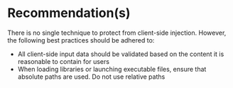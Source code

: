 # Recommendation(s)

There is no single technique to protect from client-side injection. However, the following best practices should be adhered to:

- All client-side input data should be validated based on the content it is reasonable to contain for users
- When loading libraries or launching executable files, ensure that absolute paths are used. Do not use relative paths


